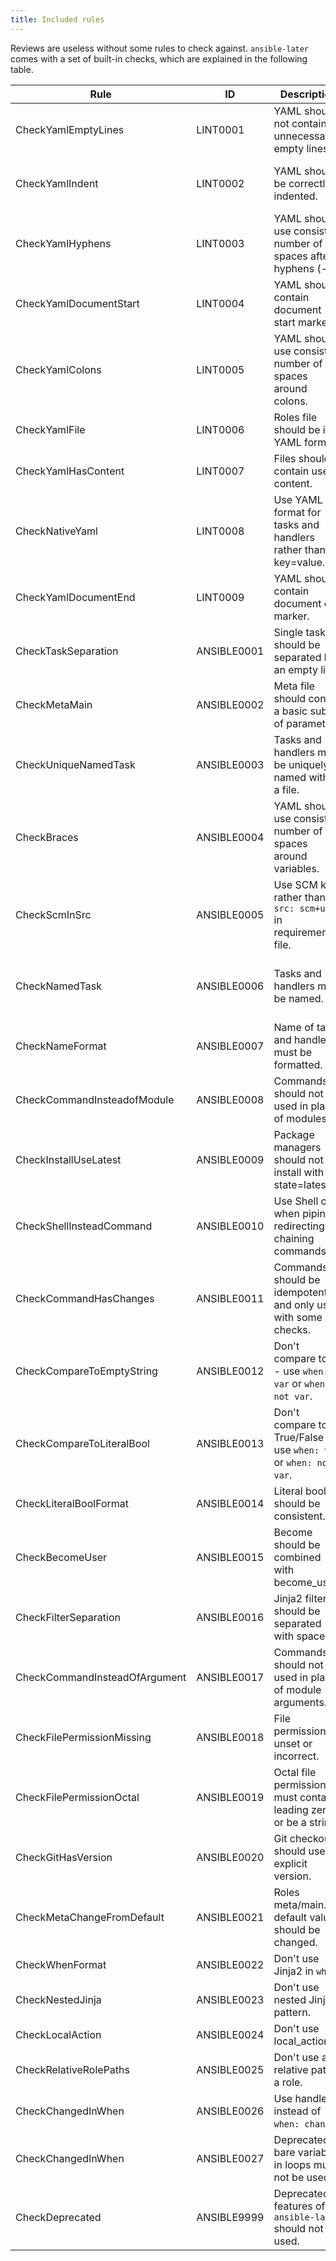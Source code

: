 ```yaml
---
title: Included rules
---
```


Reviews are useless without some rules to check against. `ansible-later` comes with a set of built-in checks, which are explained in the following table.

| Rule                          | ID          | Description                                                       | Parameter                                                              |
| ----------------------------- | ----------- | ----------------------------------------------------------------- | ---------------------------------------------------------------------- |
| CheckYamlEmptyLines           | LINT0001    | YAML should not contain unnecessarily empty lines.                | {max: 1, max-start: 0, max-end: 1}                                     |
| CheckYamlIndent               | LINT0002    | YAML should be correctly indented.                                | {spaces: 2, check-multi-line-strings: false, indent-sequences: true}   |
| CheckYamlHyphens              | LINT0003    | YAML should use consistent number of spaces after hyphens (-).    | {max-spaces-after: 1}                                                  |
| CheckYamlDocumentStart        | LINT0004    | YAML should contain document start marker.                        | {document-start: {present: true}}                                      |
| CheckYamlColons               | LINT0005    | YAML should use consistent number of spaces around colons.        | {colons: {max-spaces-before: 0, max-spaces-after: 1}}                  |
| CheckYamlFile                 | LINT0006    | Roles file should be in YAML format.                              |                                                                        |
| CheckYamlHasContent           | LINT0007    | Files should contain useful content.                              |                                                                        |
| CheckNativeYaml               | LINT0008    | Use YAML format for tasks and handlers rather than key=value.     | {native-yaml: {exclude: []}}                                           |
| CheckYamlDocumentEnd          | LINT0009    | YAML should contain document end marker.                          | {document-end: {present: true}}                                        |
| CheckTaskSeparation           | ANSIBLE0001 | Single tasks should be separated by an empty line.                |                                                                        |
| CheckMetaMain                 | ANSIBLE0002 | Meta file should contain a basic subset of parameters.            | author, description, min_ansible_version, platforms, dependencies      |
| CheckUniqueNamedTask          | ANSIBLE0003 | Tasks and handlers must be uniquely named within a file.          |                                                                        |
| CheckBraces                   | ANSIBLE0004 | YAML should use consistent number of spaces around variables.     | {double-braces: max-spaces-inside: 1, min-spaces-inside: 1}            |
| CheckScmInSrc                 | ANSIBLE0005 | Use SCM key rather than `src: scm+url` in requirements file.      |                                                                        |
| CheckNamedTask                | ANSIBLE0006 | Tasks and handlers must be named.                                 | {named-task: {exclude: [meta, debug, block, include\_\*, import\_\*]}} |
| CheckNameFormat               | ANSIBLE0007 | Name of tasks and handlers must be formatted.                     | formats: first letter capital                                          |
| CheckCommandInsteadofModule   | ANSIBLE0008 | Commands should not be used in place of modules.                  |                                                                        |
| CheckInstallUseLatest         | ANSIBLE0009 | Package managers should not install with state=latest.            |                                                                        |
| CheckShellInsteadCommand      | ANSIBLE0010 | Use Shell only when piping, redirecting or chaining commands.     |                                                                        |
| CheckCommandHasChanges        | ANSIBLE0011 | Commands should be idempotent and only used with some checks.     |                                                                        |
| CheckCompareToEmptyString     | ANSIBLE0012 | Don't compare to "" - use `when: var` or `when: not var`.         |                                                                        |
| CheckCompareToLiteralBool     | ANSIBLE0013 | Don't compare to True/False - use `when: var` or `when: not var`. |                                                                        |
| CheckLiteralBoolFormat        | ANSIBLE0014 | Literal bools should be consistent.                               | {literal-bools: [True, False, yes, no]}                                |
| CheckBecomeUser               | ANSIBLE0015 | Become should be combined with become_user.                       |                                                                        |
| CheckFilterSeparation         | ANSIBLE0016 | Jinja2 filters should be separated with spaces.                   |                                                                        |
| CheckCommandInsteadOfArgument | ANSIBLE0017 | Commands should not be used in place of module arguments.         |                                                                        |
| CheckFilePermissionMissing    | ANSIBLE0018 | File permissions unset or incorrect.                              |                                                                        |
| CheckFilePermissionOctal      | ANSIBLE0019 | Octal file permissions must contain leading zero or be a string.  |                                                                        |
| CheckGitHasVersion            | ANSIBLE0020 | Git checkouts should use explicit version.                        |                                                                        |
| CheckMetaChangeFromDefault    | ANSIBLE0021 | Roles meta/main.yml default values should be changed.             |                                                                        |
| CheckWhenFormat               | ANSIBLE0022 | Don't use Jinja2 in `when`.                                       |                                                                        |
| CheckNestedJinja              | ANSIBLE0023 | Don't use nested Jinja2 pattern.                                  |                                                                        |
| CheckLocalAction              | ANSIBLE0024 | Don't use local_action.                                           |                                                                        |
| CheckRelativeRolePaths        | ANSIBLE0025 | Don't use a relative path in a role.                              |                                                                        |
| CheckChangedInWhen            | ANSIBLE0026 | Use handlers instead of `when: changed`.                          |                                                                        |
| CheckChangedInWhen            | ANSIBLE0027 | Deprecated bare variables in loops must not be used.              |                                                                        |
| CheckDeprecated               | ANSIBLE9999 | Deprecated features of `ansible-later` should not be used.        |                                                                        |

